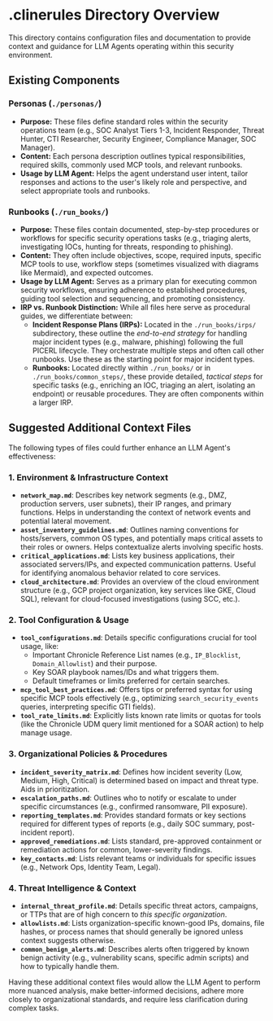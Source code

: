# .clinerules Directory Overview

This directory contains configuration files and documentation to provide context and guidance for LLM Agents operating within this security environment.

## Existing Components

### Personas (`./personas/`)

*   **Purpose:** These files define standard roles within the security operations team (e.g., SOC Analyst Tiers 1-3, Incident Responder, Threat Hunter, CTI Researcher, Security Engineer, Compliance Manager, SOC Manager).
*   **Content:** Each persona description outlines typical responsibilities, required skills, commonly used MCP tools, and relevant runbooks.
*   **Usage by LLM Agent:** Helps the agent understand user intent, tailor responses and actions to the user's likely role and perspective, and select appropriate tools and runbooks.

### Runbooks (`./run_books/`)

*   **Purpose:** These files contain documented, step-by-step procedures or workflows for specific security operations tasks (e.g., triaging alerts, investigating IOCs, hunting for threats, responding to phishing).
*   **Content:** They often include objectives, scope, required inputs, specific MCP tools to use, workflow steps (sometimes visualized with diagrams like Mermaid), and expected outcomes.
*   **Usage by LLM Agent:** Serves as a primary plan for executing common security workflows, ensuring adherence to established procedures, guiding tool selection and sequencing, and promoting consistency.
*   **IRP vs. Runbook Distinction:** While all files here serve as procedural guides, we differentiate between:
    *   **Incident Response Plans (IRPs):** Located in the `./run_books/irps/` subdirectory, these outline the *end-to-end strategy* for handling major incident types (e.g., malware, phishing) following the full PICERL lifecycle. They orchestrate multiple steps and often call other runbooks. Use these as the starting point for major incident types.
    *   **Runbooks:** Located directly within `./run_books/` or in `./run_books/common_steps/`, these provide detailed, *tactical steps* for specific tasks (e.g., enriching an IOC, triaging an alert, isolating an endpoint) or reusable procedures. They are often components within a larger IRP.

## Suggested Additional Context Files

The following types of files could further enhance an LLM Agent's effectiveness:

### 1. Environment & Infrastructure Context

*   **`network_map.md`**: Describes key network segments (e.g., DMZ, production servers, user subnets), their IP ranges, and primary functions. Helps in understanding the context of network events and potential lateral movement.
*   **`asset_inventory_guidelines.md`**: Outlines naming conventions for hosts/servers, common OS types, and potentially maps critical assets to their roles or owners. Helps contextualize alerts involving specific hosts.
*   **`critical_applications.md`**: Lists key business applications, their associated servers/IPs, and expected communication patterns. Useful for identifying anomalous behavior related to core services.
*   **`cloud_architecture.md`**: Provides an overview of the cloud environment structure (e.g., GCP project organization, key services like GKE, Cloud SQL), relevant for cloud-focused investigations (using SCC, etc.).

### 2. Tool Configuration & Usage

*   **`tool_configurations.md`**: Details specific configurations crucial for tool usage, like:
    *   Important Chronicle Reference List names (e.g., `IP_Blocklist`, `Domain_Allowlist`) and their purpose.
    *   Key SOAR playbook names/IDs and what triggers them.
    *   Default timeframes or limits preferred for certain searches.
*   **`mcp_tool_best_practices.md`**: Offers tips or preferred syntax for using specific MCP tools effectively (e.g., optimizing `search_security_events` queries, interpreting specific GTI fields).
*   **`tool_rate_limits.md`**: Explicitly lists known rate limits or quotas for tools (like the Chronicle UDM query limit mentioned for a SOAR action) to help manage usage.

### 3. Organizational Policies & Procedures

*   **`incident_severity_matrix.md`**: Defines how incident severity (Low, Medium, High, Critical) is determined based on impact and threat type. Aids in prioritization.
*   **`escalation_paths.md`**: Outlines who to notify or escalate to under specific circumstances (e.g., confirmed ransomware, PII exposure).
*   **`reporting_templates.md`**: Provides standard formats or key sections required for different types of reports (e.g., daily SOC summary, post-incident report).
*   **`approved_remediations.md`**: Lists standard, pre-approved containment or remediation actions for common, lower-severity findings.
*   **`key_contacts.md`**: Lists relevant teams or individuals for specific issues (e.g., Network Ops, Identity Team, Legal).

### 4. Threat Intelligence & Context

*   **`internal_threat_profile.md`**: Details specific threat actors, campaigns, or TTPs that are of high concern to *this specific organization*.
*   **`allowlists.md`**: Lists organization-specific known-good IPs, domains, file hashes, or process names that should generally be ignored unless context suggests otherwise.
*   **`common_benign_alerts.md`**: Describes alerts often triggered by known benign activity (e.g., vulnerability scans, specific admin scripts) and how to typically handle them.

Having these additional context files would allow the LLM Agent to perform more nuanced analysis, make better-informed decisions, adhere more closely to organizational standards, and require less clarification during complex tasks.
